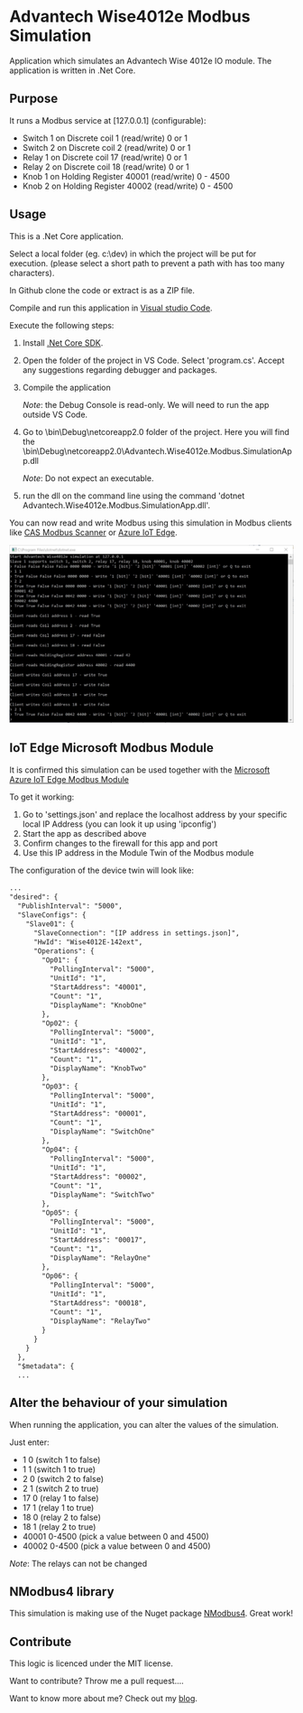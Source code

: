 # Advantech Wise4012e Modbus Simulation

Application which simulates an Advantech Wise 4012e IO module. The application is written in .Net Core.

## Purpose

It runs a Modbus service at [127.0.0.1] (configurable):

* Switch 1 on Discrete coil 1 (read/write) 0 or 1
* Switch 2 on Discrete coil 2 (read/write) 0 or 1
* Relay 1 on Discrete coil 17 (read/write) 0 or 1
* Relay 2 on Discrete coil 18 (read/write) 0 or 1
* Knob 1 on Holding Register 40001 (read/write) 0 - 4500
* Knob 2 on Holding Register 40002 (read/write) 0 - 4500 

## Usage

This is a .Net Core application.

Select a local folder (eg. c:\dev\) in which the project will be put for execution. (please select a short path to prevent a path with has too many characters).

In Github clone the code or extract is as a ZIP file.

Compile and run this application in [Visual studio Code](https://code.visualstudio.com/).

Execute the following steps:

1. Install [.Net Core SDK](https://www.microsoft.com/net/download/thank-you/dotnet-sdk-2.1.105-windows-x64-installer).
1. Open the folder of the project in VS Code. Select 'program.cs'. Accept any suggestions regarding debugger and packages.
1. Compile the application

    *Note*: the Debug Console is read-only. We will need to run the app outside VS Code.

1. Go to \bin\Debug\netcoreapp2.0 folder of the project. Here you will find the \bin\Debug\netcoreapp2.0\Advantech.Wise4012e.Modbus.SimulationApp.dll

    *Note*: Do not expect an executable.

1. run the dll on the command line using the command 'dotnet Advantech.Wise4012e.Modbus.SimulationApp.dll'.

You can now read and write Modbus using this simulation in Modbus clients like [CAS Modbus Scanner](http://store.chipkin.com/articles/modbus-scanner-what-is-the-cas-modbus-scanner) or [Azure IoT Edge](https://docs.microsoft.com/en-us/azure/iot-edge/deploy-modbus-gateway).

![alt tag](img/simulation.jpg)

## IoT Edge Microsoft Modbus Module

It is confirmed this simulation can be used together with the [Microsoft Azure IoT Edge Modbus Module](https://hub.docker.com/r/microsoft/azureiotedge-modbus-tcp/)

To get it working:

1. Go to 'settings.json' and replace the localhost address by your specific local IP Address (you can look it up using 'ipconfig')
1. Start the app as described above
1. Confirm changes to the firewall for this app and port
1. Use this IP address in the Module Twin of the Modbus module 

The configuration of the device twin will look like:

    ...
    "desired": {
      "PublishInterval": "5000",
      "SlaveConfigs": {
        "Slave01": {
          "SlaveConnection": "[IP address in settings.json]",
          "HwId": "Wise4012E-142ext",
          "Operations": {
            "Op01": {
              "PollingInterval": "5000",
              "UnitId": "1",
              "StartAddress": "40001",
              "Count": "1",
              "DisplayName": "KnobOne"
            },
            "Op02": {
              "PollingInterval": "5000",
              "UnitId": "1",
              "StartAddress": "40002",
              "Count": "1",
              "DisplayName": "KnobTwo"
            },
            "Op03": {
              "PollingInterval": "5000",
              "UnitId": "1",
              "StartAddress": "00001",
              "Count": "1",
              "DisplayName": "SwitchOne"
            },
            "Op04": {
              "PollingInterval": "5000",
              "UnitId": "1",
              "StartAddress": "00002",
              "Count": "1",
              "DisplayName": "SwitchTwo"
            },
            "Op05": {
              "PollingInterval": "5000",
              "UnitId": "1",
              "StartAddress": "00017",
              "Count": "1",
              "DisplayName": "RelayOne"
            },
            "Op06": {
              "PollingInterval": "5000",
              "UnitId": "1",
              "StartAddress": "00018",
              "Count": "1",
              "DisplayName": "RelayTwo"
            }
          }
        }
      },
      "$metadata": {
      ...

## Alter the behaviour of your simulation

When running the application, you can alter the values of the simulation.

Just enter:

* 1 0 (switch 1 to false)
* 1 1 (switch 1 to true)
* 2 0 (switch 2 to false)
* 2 1 (switch 2 to true)
* 17 0 (relay 1 to false)
* 17 1 (relay 1 to true)
* 18 0 (relay 2 to false)
* 18 1 (relay 2 to true)
* 40001 0-4500 (pick a value between 0 and 4500)
* 40002 0-4500 (pick a value between 0 and 4500)

*Note*: The relays can not be changed

## NModbus4 library

This simulation is making use of the Nuget package [NModbus4](https://github.com/NModbus4/NModbus4). Great work!

## Contribute

This logic is licenced under the MIT license.

Want to contribute? Throw me a pull request....

Want to know more about me? Check out my [blog](http://blog.vandevelde-online.com).

